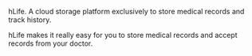 hLife. A cloud storage platform exclusively to store medical records and track history.

hLife makes it really easy for you to store medical records and accept records from your doctor. 
